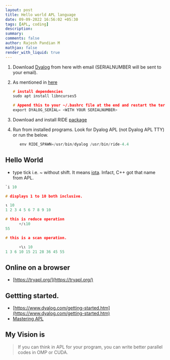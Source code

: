 ```yaml
---
layout: post
title: Hello world APL language
date: 09-09-2022 16:56:02 +05:30
tags: [APL, coding]
description:
summary:
comments: false
author: Rajesh Pandian M
mathjax: false
render_with_liquid: true
---
```


1. Download [Dyalog](https://www.dyalog.com/download-zone.htm) from here with email (SERIALNUMBER will be sent to your email).
2. As mentioned in [here](https://help.dyalog.com/latest/Content/UNIX_IUG/Dyalog%20Serial%20Number.htm)

      ```c
      # install dependencies
      sudo apt install libncurses5

      # Append this to your ~/.bashrc file at the end and restart the terminal.
      export DYALOG_SERIAL= <WITH YOUR SERIALNUMBER>

      ```
3. Download and install RIDE [package](https://github.com/Dyalog/ride/releases) 
4. Run from installed programs. Look for Dyalog APL (not Dyalog APL TTY)  or run the below.

      ```c
         env RIDE_SPAWN=/usr/bin/dyalog /usr/bin/ride-4.4
      ```

## Hello World

- type tick i.e. ~ without shift. It means [iota](https://en.cppreference.com/w/cpp/algorithm/iota). Infact, C++ got that name from APL.

```c
`i 10

# displays 1 to 10 both inclusive.

⍳ 10
1 2 3 4 5 6 7 8 9 10

# this is reduce operation
      +/⍳10
55

# this is a scan operation.

      +\⍳ 10
1 3 6 10 15 21 28 36 45 55

``` 

## Online on a browser

- [https://tryapl.org/](https://tryapl.org/)


## Gettting started.

- [https://www.dyalog.com/getting-started.htm](https://www.dyalog.com/getting-started.htm)
- [Mastering APL](https://www.dyalog.com/uploads/documents/MasteringDyalogAPL.pdf)


## My Vision is

> If you can think in APL for your program, you can write better parallel codes in OMP or CUDA.

